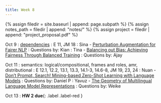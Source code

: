 ```yaml
---
title: Week 8
---
```



{% assign filedir = site.baseurl | append: page.subpath %} 
{% assign notes_path = filedir | append: "notes/" %} 
{% assign project = filedir | append: "project_proposal.pdf" %}

<!--  
Instructions:

INDENTATION COUNTS

Each day should be formatted exactly as follows

Date
: Lessons Covered
  : Reading List
    : In Class Presentations
: **Assignment/Announcement**{: .label}


To add a hyperlink for readings, do it as follows
  : [Example Paper](http://linktopaper.edu)

To make the hyperlink open in a new tab by default
  : [Example Paper](http://linktopaper.edu){:target=_"blank"}

The announcement can be made red for due dates as follows
: **Assignment Due**{: .label .label-red }

10/14 mt
10/16 multilingual
10/18 HW 2 due
-->

Oct 9
: [dependencies]({{site.baseurl}}assets/files/depend.pdf)
  : E 11, JM 18
    : Sina - [Perturbation Augmentation for Fairer NLP](https://aclanthology.org/2022.emnlp-main.646)
    : Questions by: Kian
    : Tina - [Balancing out Bias: Achieving Fairness Through Balanced Training](https://aclanthology.org/2022.emnlp-main.779.pdf)
    : Questions by: Ajay

Oct 11
: semantics: logical/compositional, frames and roles, amr, distributional
  : E 12.1, 12.2, 13.1, 13.3, 14.1-3, 14.6-8, JM 19, 23, 24
    : Nuan - [Don’t Prompt, Search! Mining-based Zero-Shot Learning with Language Models](https://aclanthology.org/2022.emnlp-main.509)
    : Questions by: Daniel P
    : Yavuz - [The Geometry of Multilingual Language Model Representations](https://aclanthology.org/2022.emnlp-main.9/)
    : Questions by: Weike



Oct 13 
: **HW 2 due**{: .label .label-red }